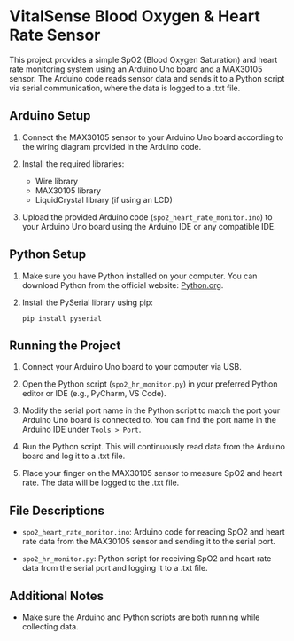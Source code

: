 # VitalSense Blood Oxygen & Heart Rate Sensor

This project provides a simple SpO2 (Blood Oxygen Saturation) and heart rate monitoring system using an Arduino Uno board and a MAX30105 sensor. The Arduino code reads sensor data and sends it to a Python script via serial communication, where the data is logged to a .txt file.

## Arduino Setup

1. Connect the MAX30105 sensor to your Arduino Uno board according to the wiring diagram provided in the Arduino code.

2. Install the required libraries:
   - Wire library
   - MAX30105 library
   - LiquidCrystal library (if using an LCD)

3. Upload the provided Arduino code (`spo2_heart_rate_monitor.ino`) to your Arduino Uno board using the Arduino IDE or any compatible IDE.

## Python Setup

1. Make sure you have Python installed on your computer. You can download Python from the official website: [Python.org](https://www.python.org/).

2. Install the PySerial library using pip:
   ```
   pip install pyserial
   ```

## Running the Project

1. Connect your Arduino Uno board to your computer via USB.

2. Open the Python script (`spo2_hr_monitor.py`) in your preferred Python editor or IDE (e.g., PyCharm, VS Code).

3. Modify the serial port name in the Python script to match the port your Arduino Uno board is connected to. You can find the port name in the Arduino IDE under `Tools > Port`.

4. Run the Python script. This will continuously read data from the Arduino board and log it to a .txt file.

5. Place your finger on the MAX30105 sensor to measure SpO2 and heart rate. The data will be logged to the .txt file.

## File Descriptions

- `spo2_heart_rate_monitor.ino`: Arduino code for reading SpO2 and heart rate data from the MAX30105 sensor and sending it to the serial port.

- `spo2_hr_monitor.py`: Python script for receiving SpO2 and heart rate data from the serial port and logging it to a .txt file.

## Additional Notes

- Make sure the Arduino and Python scripts are both running while collecting data.
